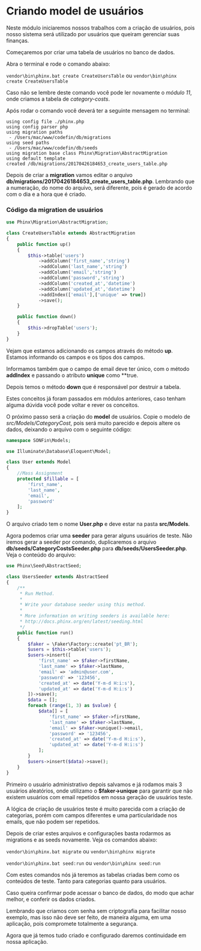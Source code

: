 # Criando model de usuários

Neste módulo iniciaremos nossos trabalhos com a criação de usuários, pois nosso sistema será utilizado por usuários que queiram gerenciar suas finanças.

Começaremos por criar uma tabela de usuários no banco de dados.

Abra o terminal e rode o comando abaixo:

`vendor\bin\phinx.bat create CreateUsersTable` ou `vendor\bin\phinx create CreateUsersTable`

Caso não se lembre deste comando você pode ler novamente o *módulo 11*, onde criamos a tabela de *category-costs*.

Após rodar o comando você deverá ter a seguinte mensagem no terminal:

```
using config file ./phinx.php
using config parser php
using migration paths 
 - /Users/mac/www/codefin/db/migrations
using seed paths 
 - /Users/mac/www/codefin/db/seeds
using migration base class Phinx\Migration\AbstractMigration
using default template
created /db/migrations/20170426184653_create_users_table.php
```

Depois de criar a **migration** vamos editar o arquivo **db/migrations/20170426184653\_create\_users_table.php**. Lembrando que a numeração, do nome do arquivo, será diferente, pois é gerado de acordo com o dia e a hora que é criado.

### Código da migration de usuários

```php
use Phinx\Migration\AbstractMigration;

class CreateUsersTable extends AbstractMigration
{
    public function up()
    {
        $this->table('users')
            ->addColumn('first_name','string')
            ->addColumn('last_name','string')
            ->addColumn('email','string')
            ->addColumn('password','string')
            ->addColumn('created_at','datetime')
            ->addColumn('updated_at','datetime')
            ->addIndex(['email'],['unique' => true])
            ->save();
    }

    public function down()
    {
        $this->dropTable('users');
    }
}
```

Vejam que estamos adicionando os campos através do método **up**. Estamos informando os campos e os tipos dos campos.

Informamos também que o campo de email deve ter único, com o método **addIndex** e passando o atributo **unique** como **true.

Depois temos o método **down** que é responsável por destruir a tabela.

Estes conceitos já foram passados em módulos anteriores, caso tenham alguma dúvida você pode voltar e rever os conceitos.

O próximo passo será a criação do **model** de usuários. Copie o modelo de *src/Models/CategoryCost*, pois será muito parecido e depois altere os dados, deixando o arquivo com o seguinte código:

```php
namespace SONFin\Models;

use Illuminate\Database\Eloquent\Model;

class User extends Model
{
    //Mass Assignment
    protected $fillable = [
        'first_name',
        'last_name',
        'email',
        'password'
    ];
}
```

O arquivo criado tem o nome **User.php** e deve estar na pasta **src/Models**.

Agora podemos criar uma **seeder** para gerar alguns usuários de teste. Não iremos gerar a seeder por comando, duplicaremos o arquivo **db/seeds/CategoryCostsSeeder.php** para **db/seeds/UsersSeeder.php**. Veja o conteúdo do arquivo:

```php
use Phinx\Seed\AbstractSeed;

class UsersSeeder extends AbstractSeed
{
    /**
     * Run Method.
     *
     * Write your database seeder using this method.
     *
     * More information on writing seeders is available here:
     * http://docs.phinx.org/en/latest/seeding.html
     */
    public function run()
    {
        $faker = \Faker\Factory::create('pt_BR');
        $users = $this->table('users');
        $users->insert([
            'first_name' => $faker->firstName,
            'last_name' => $faker->lastName,
            'email' => 'admin@user.com',
            'password' => '123456',
            'created_at' => date('Y-m-d H:i:s'),
            'updated_at' => date('Y-m-d H:i:s')
        ])->save();
        $data = [];
        foreach (range(1, 3) as $value) {
            $data[] = [
                'first_name' => $faker->firstName,
                'last_name' => $faker->lastName,
                'email' => $faker->unique()->email,
                'password' => '123456',
                'created_at' => date('Y-m-d H:i:s'),
                'updated_at' => date('Y-m-d H:i:s')
            ];
        }
        $users->insert($data)->save();
    }
}
```

Primeiro o usuário administrativo depois salvamos e já rodamos mais 3 usuários aleatórios, onde utilizamo o **$faker->unique** para garantir que não existem usuários com email repetidos em nossa geração de usuários teste.

A lógica de criação de usuários teste é muito parecida com a criação de categorias, porém com campos diferentes e uma particularidade nos emails, que não podem ser repetidos.

Depois de criar estes arquivos e configurações basta rodarmos as migrations e as seeds novamente. Veja os comandos abaixo:

`vendor\bin\phinx.bat migrate` ou `vendor\bin\phinx migrate`

`vendor\bin\phinx.bat seed:run` ou `vendor\bin\phinx seed:run`

Com estes comandos nós já teremos as tabelas criadas bem como os conteúdos de teste. Tanto para categorias quanto para usuários.

Caso queira confirmar pode acessar o banco de dados, do modo que achar melhor, e conferir os dados criados.

Lembrando que criamos com senha sem criptografia para facilitar nosso exemplo, mas isso não deve ser feito, de maneira alguma, em uma aplicação, pois compromete totalmente a segurança.

Agora que já temos tudo criado e configurado daremos continuidade em nossa aplicação.